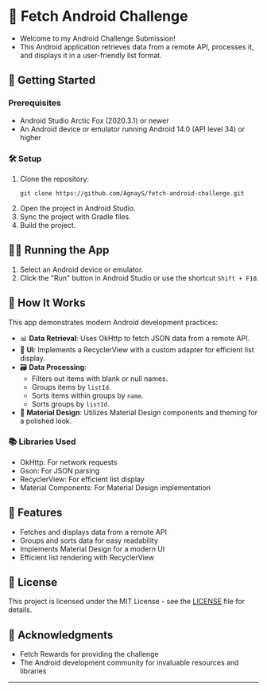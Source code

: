 # 📱 Fetch Android Challenge

- Welcome to my Android Challenge Submission!
- This Android application retrieves data from a remote API, processes it, and displays it in a user-friendly list format.

## 🚀 Getting Started

### Prerequisites

- Android Studio Arctic Fox (2020.3.1) or newer
- An Android device or emulator running Android 14.0 (API level 34) or higher

### 🛠️ Setup

1. Clone the repository:
   ```
   git clone https://github.com/AgnayS/fetch-android-challenge.git
   ```
2. Open the project in Android Studio.
3. Sync the project with Gradle files.
4. Build the project.

## 🏃‍♂️ Running the App

1. Select an Android device or emulator.
2. Click the "Run" button in Android Studio or use the shortcut `Shift + F10`.

## 🧩 How It Works

This app demonstrates modern Android development practices:

- 📊 **Data Retrieval**: Uses OkHttp to fetch JSON data from a remote API.
- 🎨 **UI**: Implements a RecyclerView with a custom adapter for efficient list display.
- 🗃️ **Data Processing**:
    - Filters out items with blank or null names.
    - Groups items by `listId`.
    - Sorts items within groups by `name`.
    - Sorts groups by `listId`.
- 🎨 **Material Design**: Utilizes Material Design components and theming for a polished look.

### 📚 Libraries Used

- OkHttp: For network requests
- Gson: For JSON parsing
- RecyclerView: For efficient list display
- Material Components: For Material Design implementation

## 🌟 Features

- Fetches and displays data from a remote API
- Groups and sorts data for easy readability
- Implements Material Design for a modern UI
- Efficient list rendering with RecyclerView

## 📄 License

This project is licensed under the MIT License - see the [LICENSE](LICENSE) file for details.

## 🙏 Acknowledgments

- Fetch Rewards for providing the challenge
- The Android development community for invaluable resources and libraries

---
